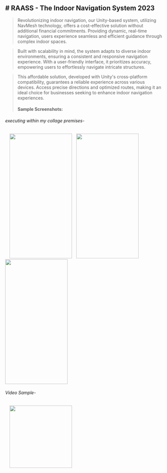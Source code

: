 ## # **RAASS - The Indoor Navigation System 2023**
> Revolutionizing indoor navigation, our Unity-based system, utilizing NavMesh technology, offers a cost-effective solution without additional financial commitments. Providing dynamic, real-time navigation, users experience seamless and efficient guidance through complex indoor spaces.

> Built with scalability in mind, the system adapts to diverse indoor environments, ensuring a consistent and responsive navigation experience. With a user-friendly interface, it prioritizes accuracy, empowering users to effortlessly navigate intricate structures.

> This affordable solution, developed with Unity's cross-platform compatibility, guarantees a reliable experience across various devices. Access precise directions and optimized routes, making it an ideal choice for businesses seeking to enhance indoor navigation experiences.
>
> #### Sample Screenshots:
###### executing within my collage premises-
&emsp;<img src="https://github.com/SatyendraDhamgaye/RAASS/assets/112928058/8020cc73-887a-4d96-a144-cc9bb00ac9e1" width="200" height="400">&emsp;<img src="https://github.com/SatyendraDhamgaye/RAASS/assets/112928058/3a7b8304-dc71-43df-9354-21ff0c538e03" width="200" height="400">&emsp;<img src="https://github.com/SatyendraDhamgaye/RAASS/assets/112928058/0ebce7b2-97c8-4e42-b4e0-7579b3a26a8e" width="200" height="400">

###### Video Sample-
&emsp;<img src="https://github.com/SatyendraDhamgaye/RAASS/assets/112928058/79765d4e-37a4-46d1-bfa8-467947dfc601" width="200">


